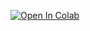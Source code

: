[![Open In Colab](https://colab.research.google.com/assets/colab-badge.svg)](https://colab.research.google.com/github/epg900/face/blob/main/e_roop.ipynb)
